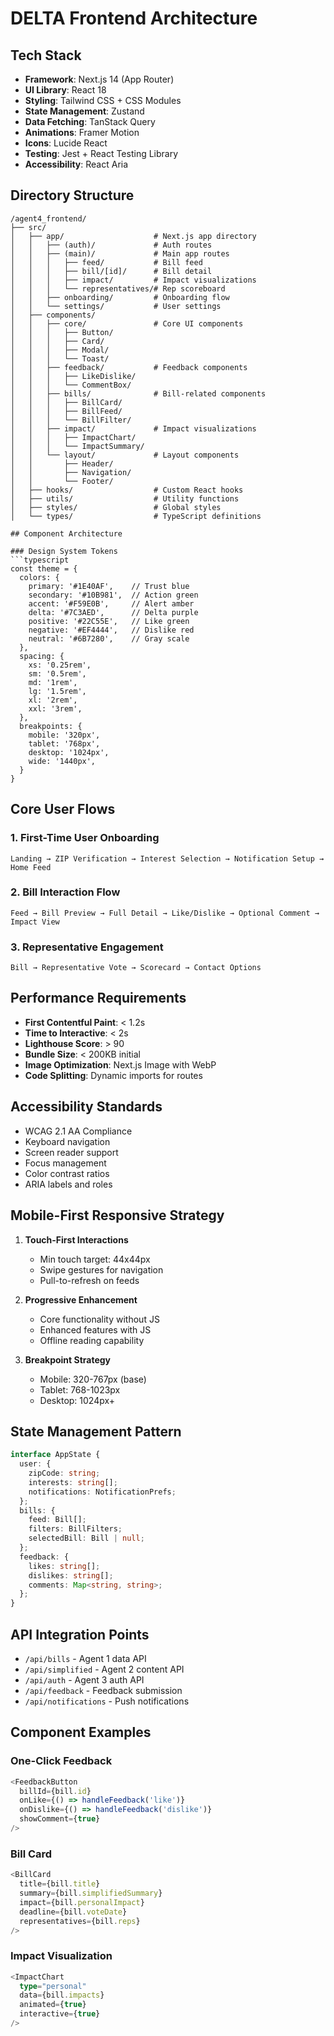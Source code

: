 # DELTA Frontend Architecture

## Tech Stack
- **Framework**: Next.js 14 (App Router)
- **UI Library**: React 18
- **Styling**: Tailwind CSS + CSS Modules
- **State Management**: Zustand
- **Data Fetching**: TanStack Query
- **Animations**: Framer Motion
- **Icons**: Lucide React
- **Testing**: Jest + React Testing Library
- **Accessibility**: React Aria

## Directory Structure
```
/agent4_frontend/
├── src/
│   ├── app/                    # Next.js app directory
│   │   ├── (auth)/             # Auth routes
│   │   ├── (main)/             # Main app routes
│   │   │   ├── feed/           # Bill feed
│   │   │   ├── bill/[id]/      # Bill detail
│   │   │   ├── impact/         # Impact visualizations
│   │   │   └── representatives/# Rep scoreboard
│   │   ├── onboarding/         # Onboarding flow
│   │   └── settings/           # User settings
│   ├── components/
│   │   ├── core/               # Core UI components
│   │   │   ├── Button/
│   │   │   ├── Card/
│   │   │   ├── Modal/
│   │   │   └── Toast/
│   │   ├── feedback/           # Feedback components
│   │   │   ├── LikeDislike/
│   │   │   └── CommentBox/
│   │   ├── bills/              # Bill-related components
│   │   │   ├── BillCard/
│   │   │   ├── BillFeed/
│   │   │   └── BillFilter/
│   │   ├── impact/             # Impact visualizations
│   │   │   ├── ImpactChart/
│   │   │   └── ImpactSummary/
│   │   └── layout/             # Layout components
│   │       ├── Header/
│   │       ├── Navigation/
│   │       └── Footer/
│   ├── hooks/                  # Custom React hooks
│   ├── utils/                  # Utility functions
│   ├── styles/                 # Global styles
│   └── types/                  # TypeScript definitions

## Component Architecture

### Design System Tokens
```typescript
const theme = {
  colors: {
    primary: '#1E40AF',    // Trust blue
    secondary: '#10B981',  // Action green
    accent: '#F59E0B',     // Alert amber
    delta: '#7C3AED',      // Delta purple
    positive: '#22C55E',   // Like green
    negative: '#EF4444',   // Dislike red
    neutral: '#6B7280',    // Gray scale
  },
  spacing: {
    xs: '0.25rem',
    sm: '0.5rem',
    md: '1rem',
    lg: '1.5rem',
    xl: '2rem',
    xxl: '3rem',
  },
  breakpoints: {
    mobile: '320px',
    tablet: '768px',
    desktop: '1024px',
    wide: '1440px',
  }
}
```

## Core User Flows

### 1. First-Time User Onboarding
```
Landing → ZIP Verification → Interest Selection → Notification Setup → Home Feed
```

### 2. Bill Interaction Flow
```
Feed → Bill Preview → Full Detail → Like/Dislike → Optional Comment → Impact View
```

### 3. Representative Engagement
```
Bill → Representative Vote → Scorecard → Contact Options
```

## Performance Requirements
- **First Contentful Paint**: < 1.2s
- **Time to Interactive**: < 2s
- **Lighthouse Score**: > 90
- **Bundle Size**: < 200KB initial
- **Image Optimization**: Next.js Image with WebP
- **Code Splitting**: Dynamic imports for routes

## Accessibility Standards
- WCAG 2.1 AA Compliance
- Keyboard navigation
- Screen reader support
- Focus management
- Color contrast ratios
- ARIA labels and roles

## Mobile-First Responsive Strategy
1. **Touch-First Interactions**
   - Min touch target: 44x44px
   - Swipe gestures for navigation
   - Pull-to-refresh on feeds

2. **Progressive Enhancement**
   - Core functionality without JS
   - Enhanced features with JS
   - Offline reading capability

3. **Breakpoint Strategy**
   - Mobile: 320-767px (base)
   - Tablet: 768-1023px
   - Desktop: 1024px+

## State Management Pattern
```typescript
interface AppState {
  user: {
    zipCode: string;
    interests: string[];
    notifications: NotificationPrefs;
  };
  bills: {
    feed: Bill[];
    filters: BillFilters;
    selectedBill: Bill | null;
  };
  feedback: {
    likes: string[];
    dislikes: string[];
    comments: Map<string, string>;
  };
}
```

## API Integration Points
- `/api/bills` - Agent 1 data API
- `/api/simplified` - Agent 2 content API
- `/api/auth` - Agent 3 auth API
- `/api/feedback` - Feedback submission
- `/api/notifications` - Push notifications

## Component Examples

### One-Click Feedback
```typescript
<FeedbackButton
  billId={bill.id}
  onLike={() => handleFeedback('like')}
  onDislike={() => handleFeedback('dislike')}
  showComment={true}
/>
```

### Bill Card
```typescript
<BillCard
  title={bill.title}
  summary={bill.simplifiedSummary}
  impact={bill.personalImpact}
  deadline={bill.voteDate}
  representatives={bill.reps}
/>
```

### Impact Visualization
```typescript
<ImpactChart
  type="personal"
  data={bill.impacts}
  animated={true}
  interactive={true}
/>
```